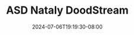 --- 
title: "ASD Nataly  DoodStream"
description: "download bokep ASD Nataly  DoodStream simontox   baru"
date: 2024-07-06T19:19:30-08:00
file_code: "ap2r1la53nvv"
draft: false
cover: "ydu2u64ayogiai7i.jpg"
tags: ["ASD", "Nataly", "DoodStream", "bokep-indo", "bokep-viral", "bokep-ig"]
length: 2071
fld_id: "1390195"
foldername: "ASD"
categories: ["ASD"]
views: 19
---